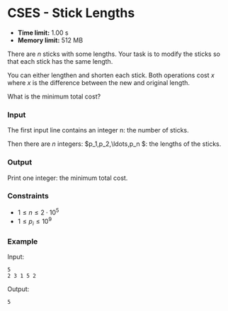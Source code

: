 # CSES \- Stick Lengths

* **Time limit:** 1\.00 s
* **Memory limit:** 512 MB
  
  

There are $n$ sticks with some lengths. Your task is to modify the sticks so that each stick has the same length.

You can either lengthen and shorten each stick. Both operations cost $x$ where $x$ is the difference between the new and original length.

What is the minimum total cost?

### Input

The first input line contains an integer n: the number of sticks.

Then there are $n$ integers:  $p_1,p_2,\ldots,p_n $: the lengths of the sticks.

### Output

Print one integer: the minimum total cost.

### Constraints

* $1 \le n \le 2 \cdot 10^5$
* $1 \le p_i \le 10^9$

### Example

Input:



```
5
2 3 1 5 2

```

Output:

```
5

```
